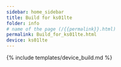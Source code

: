 ```yaml
---
sidebar: home_sidebar
title: Build for ks01lte
folder: info
# name of the page (/{{permalink}}.html)
permalink: Build_for_ks01lte.html
device: ks01lte
---
```

{% include templates/device_build.md %}
